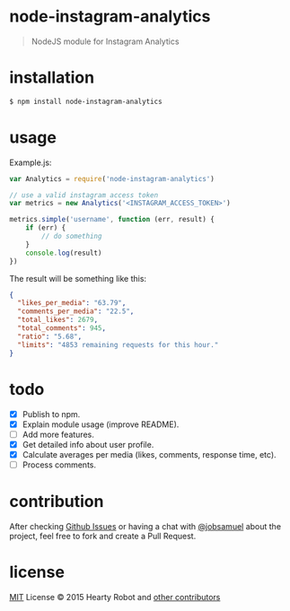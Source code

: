 # node-instagram-analytics

> NodeJS module for Instagram Analytics

# installation

```bash
$ npm install node-instagram-analytics
```

# usage

Example.js:

```js
var Analytics = require('node-instagram-analytics')

// use a valid instagram access token
var metrics = new Analytics('<INSTAGRAM_ACCESS_TOKEN>')

metrics.simple('username', function (err, result) {
    if (err) {
        // do something
    }
    console.log(result)
})
```

The result will be something like this:

```json
{
  "likes_per_media": "63.79",
  "comments_per_media": "22.5",
  "total_likes": 2679,
  "total_comments": 945,
  "ratio": "5.68",
  "limits": "4853 remaining requests for this hour."
}
```

# todo

- [x] Publish to npm.
- [x] Explain module usage (improve README).
- [ ] Add more features.
 - [x] Get detailed info about user profile.
 - [x] Calculate averages per media (likes, comments, response time, etc).
 - [ ] Process comments.

# contribution

After checking [Github Issues](https://github.com/heartyrobot/node-instagram-analytics/issues) or having a chat with [@jobsamuel](https://telegram.me/jobsamuel) about the project, feel free to fork and create a Pull Request.

# license

[MIT](http://opensource.org/licenses/MIT) License :copyright: 2015 Hearty Robot and [other contributors](https://github.com/heartyrobot/node-instagram-analytics/graphs/contributors)